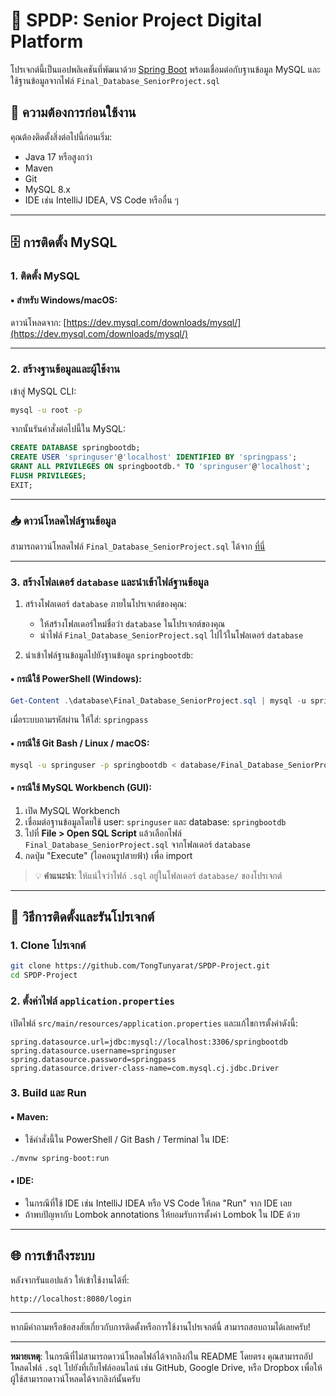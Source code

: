 # 🌱 SPDP: Senior Project Digital Platform

โปรเจกต์นี้เป็นแอปพลิเคชันที่พัฒนาด้วย [Spring Boot](https://spring.io/projects/spring-boot) พร้อมเชื่อมต่อกับฐานข้อมูล MySQL และใช้ฐานข้อมูลจากไฟล์ `Final_Database_SeniorProject.sql`

## 🔧 ความต้องการก่อนใช้งาน

คุณต้องติดตั้งสิ่งต่อไปนี้ก่อนเริ่ม:

* Java 17 หรือสูงกว่า
* Maven
* Git
* MySQL 8.x
* IDE เช่น IntelliJ IDEA, VS Code หรืออื่น ๆ

---

## 🗄 การติดตั้ง MySQL

### 1. ติดตั้ง MySQL

#### ▪️ สำหรับ Windows/macOS:

ดาวน์โหลดจาก: [https://dev.mysql.com/downloads/mysql/](https://dev.mysql.com/downloads/mysql/)

---

### 2. สร้างฐานข้อมูลและผู้ใช้งาน

เข้าสู่ MySQL CLI:

```bash
mysql -u root -p
```

จากนั้นรันคำสั่งต่อไปนี้ใน MySQL:

```sql
CREATE DATABASE springbootdb;
CREATE USER 'springuser'@'localhost' IDENTIFIED BY 'springpass';
GRANT ALL PRIVILEGES ON springbootdb.* TO 'springuser'@'localhost';
FLUSH PRIVILEGES;
EXIT;
```
---

### 📥 ดาวน์โหลดไฟล์ฐานข้อมูล

สามารถดาวน์โหลดไฟล์ `Final_Database_SeniorProject.sql` ได้จาก [ที่นี่](https://github.com/TongTunyarat/SPDP-Project/blob/main/database/Final_Database_SeniorProject.sql)

---

### 3. สร้างโฟลเดอร์ `database` และนำเข้าไฟล์ฐานข้อมูล

1. สร้างโฟลเดอร์ `database` ภายในโปรเจกต์ของคุณ:

   * ให้สร้างโฟลเดอร์ใหม่ชื่อว่า `database` ในโปรเจกต์ของคุณ
   * นำไฟล์ `Final_Database_SeniorProject.sql` ไปไว้ในโฟลเดอร์ `database`

2. นำเข้าไฟล์ฐานข้อมูลไปยังฐานข้อมูล `springbootdb`:

#### ▪️ กรณีใช้ **PowerShell (Windows)**:

```powershell
Get-Content .\database\Final_Database_SeniorProject.sql | mysql -u springuser -p springbootdb
```

เมื่อระบบถามรหัสผ่าน ให้ใส่: `springpass`

#### ▪️ กรณีใช้ **Git Bash / Linux / macOS**:

```bash
mysql -u springuser -p springbootdb < database/Final_Database_SeniorProject.sql
```

#### ▪️ กรณีใช้ **MySQL Workbench** (GUI):

1. เปิด MySQL Workbench
2. เชื่อมต่อฐานข้อมูลโดยใช้ user: `springuser` และ database: `springbootdb`
3. ไปที่ **File > Open SQL Script** แล้วเลือกไฟล์ `Final_Database_SeniorProject.sql` จากโฟลเดอร์ `database`
4. กดปุ่ม "Execute" (ไอคอนรูปสายฟ้า) เพื่อ import

> 💡 **คำแนะนำ**: ให้แน่ใจว่าไฟล์ `.sql` อยู่ในโฟลเดอร์ `database/` ของโปรเจกต์

---

## 🚀 วิธีการติดตั้งและรันโปรเจกต์

### 1. Clone โปรเจกต์

```bash
git clone https://github.com/TongTunyarat/SPDP-Project.git
cd SPDP-Project
```

### 2. ตั้งค่าไฟล์ `application.properties`

เปิดไฟล์ `src/main/resources/application.properties` และแก้ไขการตั้งค่าดังนี้:

```properties
spring.datasource.url=jdbc:mysql://localhost:3306/springbootdb
spring.datasource.username=springuser
spring.datasource.password=springpass
spring.datasource.driver-class-name=com.mysql.cj.jdbc.Driver
```

### 3. Build และ Run

#### ▪️ Maven:

* ใช้คำสั่งนี้ใน PowerShell / Git Bash / Terminal ใน IDE:

```bash
./mvnw spring-boot:run
```

#### ▪️ IDE:

* ในกรณีที่ใช้ IDE เช่น IntelliJ IDEA หรือ VS Code ให้กด "Run" จาก IDE เลย
* ถ้าพบปัญหากับ Lombok annotations ให้ยอมรับการตั้งค่า Lombok ใน IDE ด้วย

---

## 🌐 การเข้าถึงระบบ

หลังจากรันแอปแล้ว ให้เข้าใช้งานได้ที่:

```
http://localhost:8080/login
```

---

หากมีคำถามหรือข้อสงสัยเกี่ยวกับการติดตั้งหรือการใช้งานโปรเจกต์นี้ สามารถสอบถามได้เลยครับ!

---

**หมายเหตุ**: ในกรณีที่ไม่สามารถดาวน์โหลดไฟล์ได้จากลิงก์ใน README โดยตรง คุณสามารถอัปโหลดไฟล์ `.sql` ไปยังที่เก็บไฟล์ออนไลน์ เช่น GitHub, Google Drive, หรือ Dropbox เพื่อให้ผู้ใช้สามารถดาวน์โหลดได้จากลิงก์นั้นครับ
